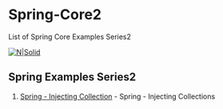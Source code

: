 # Spring-Core2
List of Spring Core Examples Series2

[![N|Solid](https://javabydeveloper.com/wp-content/uploads/2017/08/Untitled-5.png)](https://javabydeveloper.com/category/spring-framework/)

## Spring Examples Series2

1. [Spring - Injecting Collection](https://javabydeveloper.com/spring-injecting-collections/) - Spring - Injecting Collections
